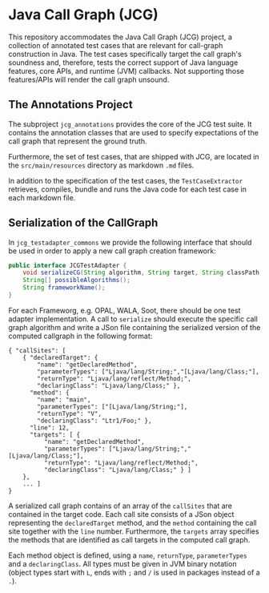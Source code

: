 # Java Call Graph (JCG)
This repository accommodates the Java Call Graph (JCG) project, a collection of annotated test cases
that are relevant for call-graph construction in Java. The test cases specifically target the call
graph's soundness and, therefore, tests the correct support of Java language features, core APIs, and
runtime (JVM) callbacks. Not supporting those features/APIs will render the call graph unsound.

## The Annotations Project
The subproject `jcg_annotations` provides the core of the JCG test suite.
It contains the annotation classes that are used to specify expectations of the call graph that represent
the ground truth.

Furthermore, the set of test cases, that are shipped with JCG, are located in the `src/main/resources`
directory as markdown `.md` files.

In addition to the specification of the test cases, the `TestCaseExtractor` retrieves, compiles, bundle and
runs the Java code for each test case in each markdown file.

## Serialization of the CallGraph
In `jcg_testadapter_commons` we provide the following interface that should be used in order to apply a
new call graph creation framework:

```java
public interface JCGTestAdapter {
    void serializeCG(String algorithm, String target, String classPath, String outputFile) throws Exception;
    String[] possibleAlgorithms();
    String frameworkName();
}
```

For each Frameworg, e.g. OPAL, WALA, Soot, there should be one test adapter implementation.
A call to `serialize` should execute the specific call graph algorithm and write a JSon file containing
the serialized version of the computed callgraph in the following format:

```
{ "callSites": [
    { "declaredTarget": {
        "name": "getDeclaredMethod",
        "parameterTypes": ["Ljava/lang/String;","[Ljava/lang/Class;"],
        "returnType": "Ljava/lang/reflect/Method;",
        "declaringClass": "Ljava/lang/Class;" },
      "method": {
        "name": "main",
        "parameterTypes": ["[Ljava/lang/String;"],
        "returnType": "V",
        "declaringClass": "Ltr1/Foo;" },
      "line": 12,
      "targets": [ {
          "name": "getDeclaredMethod",
          "parameterTypes": ["Ljava/lang/String;","[Ljava/lang/Class;"],
          "returnType": "Ljava/lang/reflect/Method;",
          "declaringClass": "Ljava/lang/Class;" } ]
    },
    ... ]
}
```

A serialized call graph contains of an array of the `callSites` that are contained in the target code.
Each call site consists of a JSon object representing the `declaredTarget` method, and the `method`
containing the call site together with the `line` number. Furthermore, the `targets` array specifies the methods
that are identified as call targets in the computed call graph.

Each method object is defined, using a `name`, `returnType`, `parameterTypes` and a `declaringClass`.
All types must be given in JVM binary notation (object types start with `L`, ends with `;` and `/` is used in packages
instead of a `.`).

